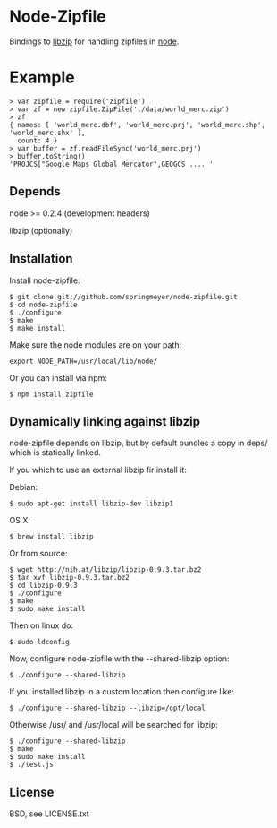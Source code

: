 
# Node-Zipfile
      
  Bindings to [libzip](http://nih.at/libzip/libzip.html) for handling zipfiles in [node](http://nodejs.org).


# Example

    > var zipfile = require('zipfile')
    > var zf = new zipfile.ZipFile('./data/world_merc.zip')
    > zf
    { names: [ 'world_merc.dbf', 'world_merc.prj', 'world_merc.shp', 'world_merc.shx' ],
      count: 4 }
    > var buffer = zf.readFileSync('world_merc.prj')
    > buffer.toString()
    'PROJCS["Google Maps Global Mercator",GEOGCS .... '


## Depends

  node >= 0.2.4 (development headers)
  
  libzip (optionally)


## Installation
  
  Install node-zipfile:
  
    $ git clone git://github.com/springmeyer/node-zipfile.git
    $ cd node-zipfile
    $ ./configure
    $ make
    $ make install

  Make sure the node modules are on your path:
  
    export NODE_PATH=/usr/local/lib/node/

  Or you can install via npm:
  
    $ npm install zipfile


## Dynamically linking against libzip

  node-zipfile depends on libzip, but by default
  bundles a copy in deps/ which is statically linked.
  
  If you which to use an external libzip fir install it:
  
  Debian:
  
    $ sudo apt-get install libzip-dev libzip1
  
  OS X:
    
    $ brew install libzip
  
  Or from source:

    $ wget http://nih.at/libzip/libzip-0.9.3.tar.bz2
    $ tar xvf libzip-0.9.3.tar.bz2
    $ cd libzip-0.9.3
    $ ./configure
    $ make
    $ sudo make install
  
  Then on linux do:
  
    $ sudo ldconfig

  Now, configure node-zipfile with the --shared-libzip option:
   
    $ ./configure --shared-libzip
  
  If you installed libzip in a custom location then configure like:
    
    $ ./configure --shared-libzip --libzip=/opt/local

  Otherwise /usr/ and /usr/local will be searched for libzip:

    $ ./configure --shared-libzip
    $ make
    $ sudo make install
    $ ./test.js


## License

  BSD, see LICENSE.txt